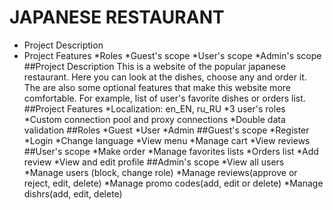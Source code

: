 # JAPANESE RESTAURANT
* Project Description
* Project Features
*Roles
*Guest's scope
*User's scope
*Admin's scope
##Project Description
This is a website of the popular japanese restaurant. Here you can look at the dishes, choose any and order it. The are also some optional features that make this website more comfortable. For example, list of user's favorite dishes or orders list.  
##Project Features
*Localization: en_EN, ru_RU
*3 user's roles
*Custom connection pool and proxy connections
*Double data validation
##Roles
*Guest
*User
*Admin
##Guest's scope
*Register
*Login
*Change language
*View menu
*Manage cart
*View reviews
##User's scope
*Make order
*Manage favorites lists
*Orders list
*Add review
*View and edit profile
##Admin's scope
*View all users
*Manage users (block, change role)
*Manage reviews(approve or reject, edit, delete)
*Manage promo codes(add, edit or delete)
*Manage dishrs(add, edit, delete)
